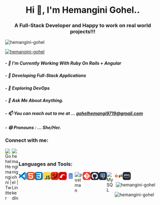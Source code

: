 <h1 align="center">Hi 👋, I'm Hemangini Gohel..</h1>
<h3 align="center">A Full-Stack Developer and Happy to work on real world projects!!!</h3>
<p align="left"> <img src="https://komarev.com/ghpvc/?username=hemangini-gohel&label=Profile%20views&color=0e75b6&style=flat" alt="hemangini-gohel" /> </p>
<p align="left"> <a href="https://github.com/ryo-ma/github-profile-trophy"><img src="https://github-profile-trophy.vercel.app/?username=hemangini-gohel" alt="hemangini-gohel"/></a> </p>

<h5>- 🔭 I’m Currently Working With Ruby On Rails + Angular</h5>
<h5>- 🌱 Developing Full-Stack Applications</h5>
<h5>- 🤔 Exploring DevOps</h5>
<h5>- 💬 Ask Me About Anything.</h5>
<h5>- 📫 You can reach out to me at ... <a href="mailto:gohelhemangi9719@gmail.com">gohelhemangi9719@gmail.com</a></h5>
<h5>- 😄 Pronouns : ... She/Her.</h5>

<h3 align="left">Connect with me:</h3>
<p align="left">
</p>
<p align="left">
<a href="https://twitter.com/GohelHemangini" target="_blank"><img align="left" href="https://twitter.com/GohelHemangini" alt="GohelHemangini | Twitter" width="22px" src="https://cdn.jsdelivr.net/npm/simple-icons@v3/icons/twitter.svg" />
</a>
<a href="https://www.linkedin.com/in/hemanginigohel/" target="_blank"><img align="left" alt="hemanginigohel | LinkedIn" width="22px" src="https://cdn.jsdelivr.net/npm/simple-icons@v3/icons/linkedin.svg" /></a>
  
</p>
<br>
<h3 align="left">Languages and Tools:</h3>
<p>
<a href="https://code.visualstudio.com/"><img align="left" alt="Visual Studio Code" width="26px" src="https://raw.githubusercontent.com/github/explore/80688e429a7d4ef2fca1e82350fe8e3517d3494d/topics/visual-studio-code/visual-studio-code.png" /></a>
<a href="https://www.w3schools.com/html/"><img align="left" alt="HTML5" width="26px" src="https://github.com/tandpfun/skill-icons/blob/main/icons/HTML.svg" /></a>
<a href="https://www.w3schools .com/w3css/default.asp"><img align="left" alt="CSS3" width="26px" src="https://github.com/tandpfun/skill-icons/blob/main/icons/CSS.svg" /></a>
<a href="https://www.w3schools.com/js/"><img align="left" alt="JavaScript" width="26px" src="https://github.com/tandpfun/skill-icons/blob/main/icons/JavaScript.svg" /></a>
<a href="https://www.tutorialspoint.com/ruby/index.htm"><img align="left" alt="Ruby" width="26px" src="https://github.com/tandpfun/skill-icons/blob/main/icons/Ruby.svg" /></a>
<a href="https://www.tutorialspoint.com/ruby-on-rails/index.htm"><img align="left" alt="Ruby On Rails" width="26px" src="https://github.com/tandpfun/skill-icons/blob/main/icons/Rails.svg" /></a>
<a href="https://www.w3schools.com/sql/"><img align="left" alt="SQL" width="26px" src="https://raw.githubusercontent.com/github/explore/80688e429a7d4ef2fca1e82350fe8e3517d3494d/topics/sql/sql.png" /></a>

<a href="https://postman.com" target="_blank"> <img align="left" src="https://www.vectorlogo.zone/logos/getpostman/getpostman-icon.svg" alt="postman" width="26px" /> </a> 
<a href="https://git-scm.com/" target="_blank"> <img src="https://github.com/tandpfun/skill-icons/blob/main/icons/Git.svg" align="left" alt="git" width="26px" /> </a> 
<a href="https://github.com/"><img align="left" alt="GitHub" width="26px" src="https://github.com/tandpfun/skill-icons/blob/main/icons/Github-Dark.svg" /></a>
<a href="https://www.postgresqltutorial.com/"><img align="left" alt="PostgreSQL" width="26px" src="https://github.com/tandpfun/skill-icons/blob/main/icons/PostgreSQL-Dark.svg" /></a>
<a href="https://www.w3schools.com/MySQL/"><img align="left" alt="MySQL" width="26px" src="https://d1.awsstatic.com/asset-repository/products/amazon-rds/1024px-MySQL.ff87215b43fd7292af172e2a5d9b844217262571.png" /></a>
<a href="https://github.com/"><img align="left" alt="Git" width="26px" src="https://raw.githubusercontent.com/github/explore/80688e429a7d4ef2fca1e82350fe8e3517d3494d/topics/git/git.png" /></a>
<a href="https://aws.amazon.com/"><img align="left" alt="AWS" width="26px" src="https://github.com/tandpfun/skill-icons/blob/main/icons/AWS-Dark.svg" /></a>

</p>

</br>
<p>&nbsp;<img align="center" src="https://github-readme-stats.vercel.app/api?username=hemangini-gohel&show_icons=true&locale=en" alt="hemangini-gohel"/></p>
<p><img align="center" src="https://github-readme-streak-stats.herokuapp.com/?user=hemangini-gohel&" alt="hemangini-gohel"/></p>
